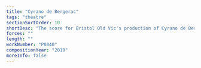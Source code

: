 ```yaml
---
title: "Cyrano de Bergerac"
tags: "theatre"
sectionSortOrder: 10
shortDesc: "The score for Bristol Old Vic's production of Cyrano de Bergerac"
forces: ""
length: ""
workNumber: "P0040"
compositionYear: "2019"
moreInfo: false
---
```

